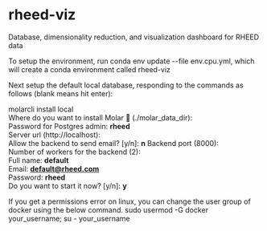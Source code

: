 # rheed-viz

Database, dimensionality reduction, and visualization dashboard for RHEED data

To setup the environment, run conda env update --file env.cpu.yml, which will create a conda environment called rheed-viz

Next setup the default local database, responding to the commands as follows (blank means hit enter):

molarcli install local  
Where do you want to install Molar 🦷 (./molar_data_dir):   
Password for Postgres admin: **rheed**  
Server url (http://localhost):  
Allow the backend to send email? [y/n]: **n** 
Backend port (8000):  
Number of workers for the backend (2):  
Full name: **default**  
Email: **default@rheed.com**  
Password: **rheed**   
Do you want to start it now? [y/n]: **y**


If you get a permissions error on linux, you can change the user group of docker using the below command.
sudo usermod -G docker your_username; su - your_username

